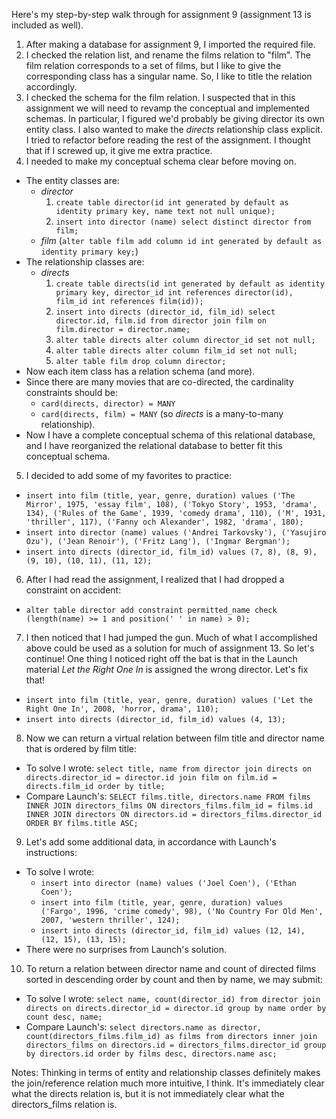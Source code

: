 Here's my step-by-step walk through for assignment 9 (assignment 13 is included as well).

1. After making a database for assignment 9, I imported the required file.
2. I checked the relation list, and rename the films relation to "film". The film relation corresponds to a set of films, but I like to give the corresponding class has a singular name. So, I like to title the relation accordingly.
3. I checked the schema for the film relation. I suspected that in this assignment we will need to revamp the conceptual and implemented schemas. In particular, I figured we'd probably be giving director its own entity class. I also wanted to make the _directs_ relationship class explicit. I tried to refactor before reading the rest of the assignment. I thought that if I screwed up, it give me extra practice.
4. I needed to make my conceptual schema clear before moving on.
  - The entity classes are:
    - _director_
      1. `create table director(id int generated by default as identity primary key, name text not null unique);`
      2. `insert into director (name) select distinct director from film;`
    - _film_ (`alter table film add column id int generated by default as identity primary key;`)
  - The relationship classes are:
    - _directs_
      1. `create table directs(id int generated by default as identity primary key, director_id int references director(id), film_id int references film(id));`
      2. `insert into directs (director_id, film_id) select director.id, film.id from director join film on film.director = director.name;`
      3. `alter table directs alter column director_id set not null;`
      4. `alter table directs alter column film_id set not null;`
      5. `alter table film drop column director;`
  - Now each item class has a relation schema (and more).
  - Since there are many movies that are co-directed, the cardinality constraints should be:
    - `card(directs, director) = MANY`
    - `card(directs, film) = MANY` (so _directs_ is a many-to-many relationship).
  - Now I have a complete conceptual schema of this relational database, and I have reorganized the relational database to better fit this conceptual schema.
5. I decided to add some of my favorites to practice:
  - `insert into film (title, year, genre, duration) values ('The Mirror', 1975, 'essay film', 108), ('Tokyo Story', 1953, 'drama', 134), ('Rules of the Game', 1939, 'comedy drama', 110), ('M', 1931, 'thriller', 117), ('Fanny och Alexander', 1982, 'drama', 180);`
  - `insert into director (name) values ('Andrei Tarkovsky'), ('Yasujiro Ozu'), ('Jean Renoir'), ('Fritz Lang'), ('Ingmar Bergman');`
  - `insert into directs (director_id, film_id) values (7, 8), (8, 9), (9, 10), (10, 11), (11, 12);`
6. After I had read the assignment, I realized that I had dropped a constraint on accident:
  - `alter table director add constraint permitted_name check (length(name) >= 1 and position(' ' in name) > 0);`
7. I then noticed that I had jumped the gun. Much of what I accomplished above could be used as a solution for much of assignment 13. So let's continue! One thing I noticed right off the bat is that in the Launch material _Let the Right One In_ is assigned the wrong director. Let's fix that!
  - `insert into film (title, year, genre, duration) values ('Let the Right One In', 2008, 'horror, drama', 110);`
  - `insert into directs (director_id, film_id) values (4, 13);`
8. Now we can return a virtual relation between film title and director name that is ordered by film title:
  - To solve I wrote: `select title, name from director join directs on directs.director_id = director.id join film on film.id = directs.film_id order by title;`
  - Compare Launch's: `SELECT films.title, directors.name FROM films INNER JOIN directors_films ON directors_films.film_id = films.id INNER JOIN directors ON directors.id = directors_films.director_id ORDER BY films.title ASC;`
9. Let's add some additional data, in accordance with Launch's instructions:
  - To solve I wrote:
    - `insert into director (name) values ('Joel Coen'), ('Ethan Coen');`
    - `insert into film (title, year, genre, duration) values ('Fargo', 1996, 'crime comedy', 98), ('No Country For Old Men', 2007, 'western thriller', 124);`
    - `insert into directs (director_id, film_id) values (12, 14), (12, 15), (13, 15);`
  - There were no surprises from Launch's solution.
10. To return a relation between director name and count of directed films sorted in descending order by count and then by name, we may submit:
  - To solve I wrote: `select name, count(director_id) from director join directs on directs.director_id = director.id group by name order by count desc, name;`
  - Compare Launch's: `select directors.name as director, count(directors_films.film_id) as films from directors inner join directors_films on directors.id = directors_films.director_id group by directors.id order by films desc, directors.name asc;`

Notes: Thinking in terms of entity and relationship classes definitely makes the join/reference relation much more intuitive, I think. It's immediately clear what the directs relation is, but it is not immediately clear what the directors_films relation is.
